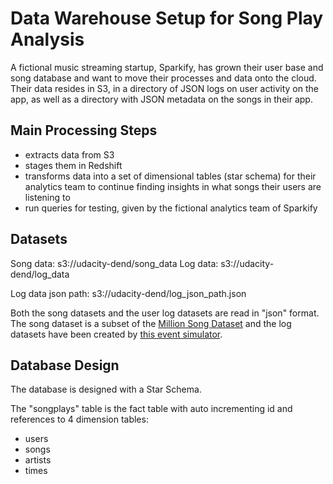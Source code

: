 # Data Warehouse Setup for Song Play Analysis

A fictional music streaming startup, Sparkify, has grown their user base and song database and want to move their processes and data onto the cloud. Their data resides in S3, in a directory of JSON logs on user activity on the app, as well as a directory with JSON metadata on the songs in their app.

## Main Processing Steps

- extracts data from S3
- stages them in Redshift
- transforms data into a set of dimensional tables (star schema) for their analytics team to continue finding insights in what songs their users are listening to
- run queries for testing, given by the fictional analytics team of Sparkify

## Datasets

Song data: s3://udacity-dend/song_data
Log data: s3://udacity-dend/log_data

Log data json path: s3://udacity-dend/log_json_path.json

Both the song datasets and the user log datasets are read in "json" format. The song dataset is a subset of the [Million Song Dataset](http://millionsongdataset.com/) and the log datasets have been created by [this event simulator](https://github.com/Interana/eventsim).

## Database Design

The database is designed with a Star Schema.

The "songplays" table is the fact table with auto incrementing id and references to 4 dimension tables:
- users
- songs
- artists
- times
